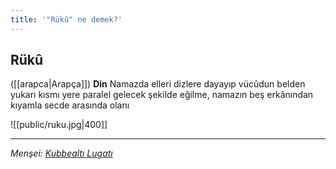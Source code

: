 ```yaml
---
title: '"Rükû" ne demek?'
---
```


## Rükû
([[arapca|Arapça]]) **Din** Namazda elleri dizlere dayayıp vücûdun belden yukarı kısmı yere paralel gelecek şekilde eğilme, namazın beş erkânından kıyamla secde arasında olanı

![[public/ruku.jpg|400]]

---
*Menşei: [Kubbealtı Lugatı](https://www.lugatim.com/s/Rükû)*